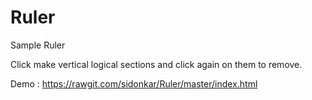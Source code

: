 # Ruler
Sample Ruler

Click make vertical logical sections and click again on them to remove.

Demo : https://rawgit.com/sidonkar/Ruler/master/index.html
